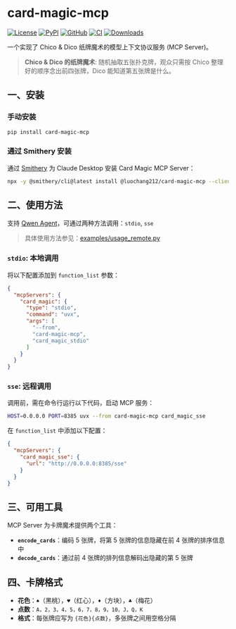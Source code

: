 # card-magic-mcp

[![License](https://img.shields.io/github/license/luochang212/card-magic-mcp)](https://github.com/luochang212/card-magic-mcp)
[![PyPI](https://img.shields.io/pypi/v/card-magic-mcp.svg?logo=python)](https://pypi.python.org/pypi/card-magic-mcp)
[![GitHub](https://img.shields.io/github/v/release/luochang212/card-magic-mcp?logo=github&sort=semver)](https://github.com/luochang212/card-magic-mcp)
[![CI](https://github.com/luochang212/card-magic-mcp/workflows/CI/badge.svg)](https://github.com/luochang212/card-magic-mcp/actions?query=workflow:CI)
[![Downloads](https://static.pepy.tech/personalized-badge/card-magic-mcp?period=total&units=international_system&left_color=grey&right_color=green&left_text=Downloads)](https://pepy.tech/project/card-magic-mcp)

一个实现了 Chico & Dico 纸牌魔术的模型上下文协议服务 (MCP Server)。

> **Chico & Dico 的纸牌魔术**: 随机抽取五张扑克牌，观众只需按 Chico 整理好的顺序念出前四张牌，Dico 能知道第五张牌是什么。

## 一、安装

### 手动安装

```bash
pip install card-magic-mcp
```

### 通过 Smithery 安装

通过 [Smithery](https://smithery.ai/server/@luochang212/card-magic-mcp) 为 Claude Desktop 安装 Card Magic MCP Server：

```bash
npx -y @smithery/cli@latest install @luochang212/card-magic-mcp --client claude
```

## 二、使用方法

支持 [Qwen Agent](https://github.com/QwenLM/Qwen-Agent)，可通过两种方法调用：`stdio`, `sse`

> 具体使用方法参见：[examples/usage_remote.py](../examples/usage_remote.py)

### `stdio`: 本地调用

将以下配置添加到 `function_list` 参数：

```json
{
  "mcpServers": {
    "card_magic": {
      "type": "stdio",
      "command": "uvx",
      "args": [
        "--from",
        "card-magic-mcp",
        "card_magic_stdio"
      ]
    }
  }
}
```

### `sse`: 远程调用

调用前，需在命令行运行以下代码，启动 MCP 服务：

```bash
HOST=0.0.0.0 PORT=8385 uvx --from card-magic-mcp card_magic_sse
```

在 `function_list` 中添加以下配置：

```json
{
  "mcpServers": {
    "card_magic_sse": {
      "url": "http://0.0.0.0:8385/sse"
    }
  }
}
```

## 三、可用工具

MCP Server 为卡牌魔术提供两个工具：

- **`encode_cards`**：编码 5 张牌，将第 5 张牌的信息隐藏在前 4 张牌的排序信息中
- **`decode_cards`**：通过前 4 张牌的排列信息解码出隐藏的第 5 张牌

## 四、卡牌格式

- **花色**：`♠`（黑桃），`♥`（红心），`♦`（方块），`♣`（梅花）
- **点数**：`A，2，3，4，5，6，7，8，9，10，J，Q，K`
- **格式**：每张牌应写为 `{花色}{点数}`，多张牌之间用空格分隔

